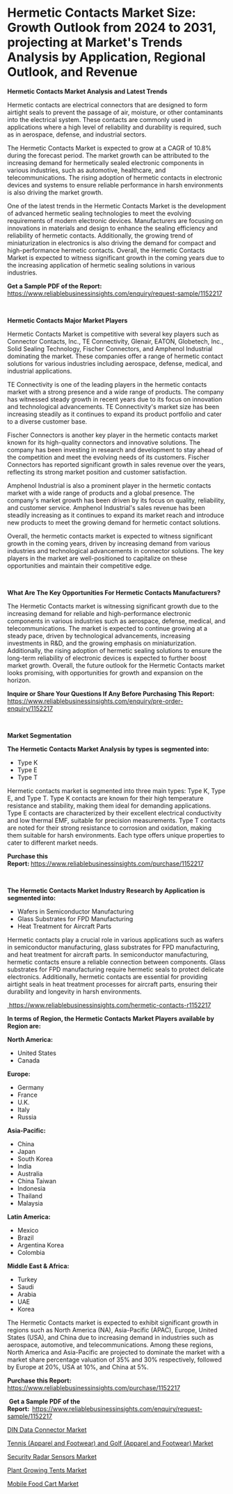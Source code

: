 <p><h1>Hermetic Contacts Market Size: Growth Outlook from 2024 to 2031, projecting at Market's Trends Analysis by Application, Regional Outlook, and Revenue</h1></p><p><strong>Hermetic Contacts Market Analysis and Latest Trends</strong></p>
<p><p>Hermetic contacts are electrical connectors that are designed to form airtight seals to prevent the passage of air, moisture, or other contaminants into the electrical system. These contacts are commonly used in applications where a high level of reliability and durability is required, such as in aerospace, defense, and industrial sectors.</p><p>The Hermetic Contacts Market is expected to grow at a CAGR of 10.8% during the forecast period. The market growth can be attributed to the increasing demand for hermetically sealed electronic components in various industries, such as automotive, healthcare, and telecommunications. The rising adoption of hermetic contacts in electronic devices and systems to ensure reliable performance in harsh environments is also driving the market growth.</p><p>One of the latest trends in the Hermetic Contacts Market is the development of advanced hermetic sealing technologies to meet the evolving requirements of modern electronic devices. Manufacturers are focusing on innovations in materials and design to enhance the sealing efficiency and reliability of hermetic contacts. Additionally, the growing trend of miniaturization in electronics is also driving the demand for compact and high-performance hermetic contacts. Overall, the Hermetic Contacts Market is expected to witness significant growth in the coming years due to the increasing application of hermetic sealing solutions in various industries.</p></p>
<p><strong>Get a Sample PDF of the Report:&nbsp;</strong> <a href="https://www.reliablebusinessinsights.com/enquiry/request-sample/1152217">https://www.reliablebusinessinsights.com/enquiry/request-sample/1152217</a></p>
<p>&nbsp;</p>
<p><strong>Hermetic Contacts Major Market Players</strong></p>
<p><p>Hermetic Contacts Market is competitive with several key players such as Connector Contacts, Inc., TE Connectivity, Glenair, EATON, Globetech, Inc., Solid Sealing Technology, Fischer Connectors, and Amphenol Industrial dominating the market. These companies offer a range of hermetic contact solutions for various industries including aerospace, defense, medical, and industrial applications.</p><p>TE Connectivity is one of the leading players in the hermetic contacts market with a strong presence and a wide range of products. The company has witnessed steady growth in recent years due to its focus on innovation and technological advancements. TE Connectivity's market size has been increasing steadily as it continues to expand its product portfolio and cater to a diverse customer base.</p><p>Fischer Connectors is another key player in the hermetic contacts market known for its high-quality connectors and innovative solutions. The company has been investing in research and development to stay ahead of the competition and meet the evolving needs of its customers. Fischer Connectors has reported significant growth in sales revenue over the years, reflecting its strong market position and customer satisfaction.</p><p>Amphenol Industrial is also a prominent player in the hermetic contacts market with a wide range of products and a global presence. The company's market growth has been driven by its focus on quality, reliability, and customer service. Amphenol Industrial's sales revenue has been steadily increasing as it continues to expand its market reach and introduce new products to meet the growing demand for hermetic contact solutions.</p><p>Overall, the hermetic contacts market is expected to witness significant growth in the coming years, driven by increasing demand from various industries and technological advancements in connector solutions. The key players in the market are well-positioned to capitalize on these opportunities and maintain their competitive edge.</p></p>
<p>&nbsp;</p>
<p><strong>What Are The Key Opportunities For Hermetic Contacts Manufacturers?</strong></p>
<p><p>The Hermetic Contacts market is witnessing significant growth due to the increasing demand for reliable and high-performance electronic components in various industries such as aerospace, defense, medical, and telecommunications. The market is expected to continue growing at a steady pace, driven by technological advancements, increasing investments in R&D, and the growing emphasis on miniaturization. Additionally, the rising adoption of hermetic sealing solutions to ensure the long-term reliability of electronic devices is expected to further boost market growth. Overall, the future outlook for the Hermetic Contacts market looks promising, with opportunities for growth and expansion on the horizon.</p></p>
<p><strong>Inquire or Share Your Questions If Any Before Purchasing This Report:</strong> <a href="https://www.reliablebusinessinsights.com/enquiry/pre-order-enquiry/1152217">https://www.reliablebusinessinsights.com/enquiry/pre-order-enquiry/1152217</a></p>
<p>&nbsp;</p>
<p><strong>Market Segmentation</strong></p>
<p><strong>The Hermetic Contacts Market Analysis by types is segmented into:</strong></p>
<p><ul><li>Type K</li><li>Type E</li><li>Type T</li></ul></p>
<p><p>Hermetic contacts market is segmented into three main types: Type K, Type E, and Type T. Type K contacts are known for their high temperature resistance and stability, making them ideal for demanding applications. Type E contacts are characterized by their excellent electrical conductivity and low thermal EMF, suitable for precision measurements. Type T contacts are noted for their strong resistance to corrosion and oxidation, making them suitable for harsh environments. Each type offers unique properties to cater to different market needs.</p></p>
<p><strong>Purchase this Report:&nbsp;</strong><a href="https://www.reliablebusinessinsights.com/purchase/1152217">https://www.reliablebusinessinsights.com/purchase/1152217</a></p>
<p>&nbsp;</p>
<p><strong>The Hermetic Contacts Market Industry Research by Application is segmented into:</strong></p>
<p><ul><li>Wafers in Semiconductor Manufacturing</li><li>Glass Substrates for FPD Manufacturing</li><li>Heat Treatment for Aircraft Parts</li></ul></p>
<p><p>Hermetic contacts play a crucial role in various applications such as wafers in semiconductor manufacturing, glass substrates for FPD manufacturing, and heat treatment for aircraft parts. In semiconductor manufacturing, hermetic contacts ensure a reliable connection between components. Glass substrates for FPD manufacturing require hermetic seals to protect delicate electronics. Additionally, hermetic contacts are essential for providing airtight seals in heat treatment processes for aircraft parts, ensuring their durability and longevity in harsh environments.</p></p>
<p><a href="https://www.reliablebusinessinsights.com/hermetic-contacts-r1152217">&nbsp;https://www.reliablebusinessinsights.com/hermetic-contacts-r1152217</a></p>
<p><strong>In terms of Region, the Hermetic Contacts Market Players available by Region are:</strong></p>
<p>
    <p> <strong> North America: </strong>
        <ul>
            <li>United States</li>
            <li>Canada</li>
        </ul>
        </p> 
    <p> <strong> Europe: </strong>
        <ul>
            <li>Germany</li>
            <li>France</li>
            <li>U.K.</li>
            <li>Italy</li>
            <li>Russia</li>
        </ul>
        </p> 
    <p> <strong> Asia-Pacific: </strong>
        <ul>
            <li>China</li>
            <li>Japan</li>
            <li>South Korea</li>
            <li>India</li>
            <li>Australia</li>
            <li>China Taiwan</li>
            <li>Indonesia</li>
            <li>Thailand</li>
            <li>Malaysia</li>
        </ul>
        </p> 
    <p> <strong> Latin America: </strong>
        <ul>
            <li>Mexico</li>
            <li>Brazil</li>
            <li>Argentina Korea</li>
            <li>Colombia</li>
        </ul>
        </p> 
    <p> <strong> Middle East & Africa: </strong>
        <ul>
            <li>Turkey</li>
            <li>Saudi</li>
            <li>Arabia</li>
            <li>UAE</li>
            <li>Korea</li>
        </ul>
    </p>
    </p>
<p><p>The Hermetic Contacts market is expected to exhibit significant growth in regions such as North America (NA), Asia-Pacific (APAC), Europe, United States (USA), and China due to increasing demand in industries such as aerospace, automotive, and telecommunications. Among these regions, North America and Asia-Pacific are projected to dominate the market with a market share percentage valuation of 35% and 30% respectively, followed by Europe at 20%, USA at 10%, and China at 5%.</p></p>
<p><strong>Purchase this Report: </strong><a href="https://www.reliablebusinessinsights.com/purchase/1152217">https://www.reliablebusinessinsights.com/purchase/1152217</a></p>
<p>&nbsp;<strong>Get a Sample PDF of the Report:&nbsp;&nbsp;</strong><a href="https://www.reliablebusinessinsights.com/enquiry/request-sample/1152217">https://www.reliablebusinessinsights.com/enquiry/request-sample/1152217</a></p>
<p><strong></strong></p>
<p><p><a href="https://medium.com/@amanda.hamilton54645/din-data-connector-market-size-market-segmentation-market-trends-and-growth-analysis-forecast-3d8fec2e08eb">DIN Data Connector Market</a></p><p><a href="https://github.com/gracielawharris42024/Market-Research-Report-List-1/blob/main/tennis-apparel-and-footwear-and-golf-apparel-and-footwear-market.md">Tennis (Apparel and Footwear) and Golf (Apparel and Footwear) Market</a></p><p><a href="https://medium.com/@andrew.gibson967/security-radar-sensors-market-forecasts-market-trends-and-impact-analysis-2024-2031-491a6f58c86e">Security Radar Sensors Market</a></p><p><a href="https://www.linkedin.com/pulse/insights-plant-growing-tents-market-players-size-geographical-dnihe">Plant Growing Tents Market</a></p><p><a href="https://www.linkedin.com/pulse/mobile-food-cart-market-emerging-trends-future-prospects-jxxje">Mobile Food Cart Market</a></p></p>